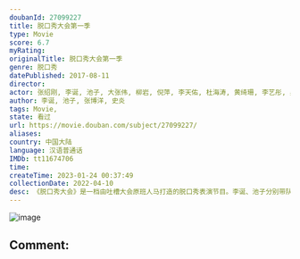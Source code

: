 ```yaml
---
doubanId: 27099227
title: 脱口秀大会第一季
type: Movie
score: 6.7
myRating: 
originalTitle: 脱口秀大会第一季
genre: 脱口秀
datePublished: 2017-08-11
director: 
actor: 张绍刚, 李诞, 池子, 大张伟, 柳岩, 倪萍, 李天佑, 杜海涛, 黄绮珊, 李艺彤, 吴昕, 何洁, 撒贝宁, 胡彦斌, 张馨予, 俞灏明, 大鹏, 沈梦辰, 张召忠, 欧阳靖, 王琳, 王刚, 潘粤明, 苏醒, 王建国, 王思文, 庞博, 臧鸿飞, 张博洋, 穷小疯, 韦若琛, 江梓浩, 王勉, 陈晓靖, 史炎, 吴星辰
author: 李诞, 池子, 张博洋, 史炎
tags: Movie, 
state: 看过
url: https://movie.douban.com/subject/27099227/
aliases: 
country: 中国大陆
language: 汉语普通话
IMDb: tt11674706
time: 
createTime: 2023-01-24 00:37:49
collectionDate: 2022-04-10
desc: 《脱口秀大会》是一档由吐槽大会原班人马打造的脱口秀表演节目。李诞、池子分别带队年轻脱口秀表演者，和明星外援一起表演，争夺“脱口秀小王”称号！
---
```


![image](p2495830451.jpg)

Comment: 
---

